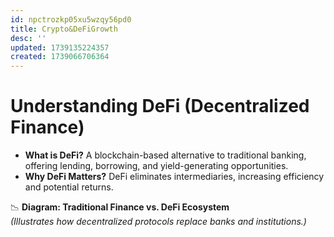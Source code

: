 ```yaml
---
id: npctrozkp05xu5wzqy56pd0
title: Crypto&DeFiGrowth
desc: ''
updated: 1739135224357
created: 1739066706364
---
```

# Understanding DeFi (Decentralized Finance)

-   **What is DeFi?** A blockchain-based alternative to traditional banking, offering lending, borrowing, and yield-generating opportunities.
-   **Why DeFi Matters?** DeFi eliminates intermediaries, increasing efficiency and potential returns.

📉 **Diagram: Traditional Finance vs. DeFi Ecosystem**  
_(Illustrates how decentralized protocols replace banks and institutions.)_
